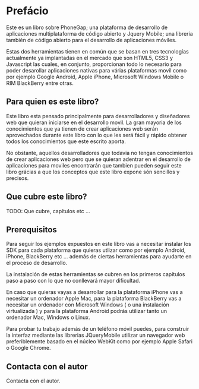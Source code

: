 Prefácio
========

Este es un libro sobre PhoneGap; una plataforma de desarrollo de aplicaciones multiplataforma de código abierto y Jquery Mobile; una libreria también de 
código abierto para el desarrollo de aplicaciones móviles.

Estas dos herramientas tienen en común que se basan en tres tecnologías actualmente ya implantadas en el mercado que son HTML5, CSS3 y Javascript las cuales, en conjunto, proporcionan todo lo necesario para poder desarollar aplicaciones nativas para várias plataformas movil como por ejemplo Google Android, Apple iPhone, Microsoft Windows Mobile o RIM BlackBerry entre otras.

Para quien es este libro?
-------------------------

Este libro esta pensado principalmente para desarrolladores y diseñadores web 
que quieran iniciarse en el desarrollo movil. La gran mayoria de los conocimientos que ya tienen de crear aplicaciones web serán aprovechados durante este libro con lo que les será fácil y rápido obtener todos los conocimientos 
que este escrito aporta.

No obstante, aquellos desarrolladores que todavia no tengan conocimientos de crear aplicaciones web pero que se quieran adentrar en el desarrollo de aplicaciones para moviles encontrarán que tambien pueden seguir este libro grácias a que los conceptos que este libro expone són sencillos y precisos.

Que cubre este libro?
---------------------

TODO: Que cubre, capítulos etc ...

Prerequisitos
-------------

Para seguir los ejemplos expuestos en este libro vas a necesitar instalar los 
SDK para cada plataforma que quieras utlizar como por ejemplo Android, iPhone, BlackBerry etc ... además de ciertas herramientas para ayudarte en el proceso de desarrollo.

La instalación de estas herramientas se cubren en los primeros capítulos paso a paso con lo que no conllevará mayor dificultad.

En caso que quieras vayas a desarrollar para la plataforma iPhone vas a 
necesitar un ordenador Apple Mac, para la plataforma BlackBerry vas a necesitar un ordenador con Microsoft Windows ( o una instalación virtualizada ) y para la plataforma Android podrás utilizar tanto un ordenador Mac, Windows o Linux.

Para probar tu trabajo además de un teléfono móvil puedes, para construir la interfaz mediante las librerias JQueryMobile utilizar un navegador web preferiblemente basado en el núcleo WebKit como por ejemplo Apple Safari o 
Google Chrome.

Contacta con el autor
---------------------

Contacta con el autor.